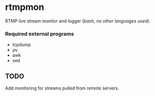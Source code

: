 # rtmpmon

RTMP live stream monitor and logger (*bash, no other languages used*).

### Required external programs
* tcpdump
* pv
* awk
* sed

## TODO
Add monitoring for streams pulled from remote servers.
